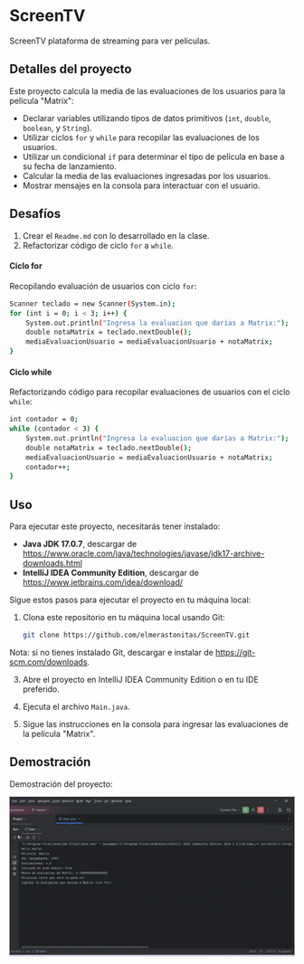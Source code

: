 # ScreenTV

ScreenTV plataforma de streaming para ver películas.

## Detalles del proyecto

Este proyecto calcula la media de las evaluaciones de los usuarios para la película "Matrix":

- Declarar variables utilizando tipos de datos primitivos (`int`, `double`, `boolean`, y `String`).
- Utilizar ciclos `for` y `while` para recopilar las evaluaciones de los usuarios.
- Utilizar un condicional `if` para determinar el tipo de película en base a su fecha de lanzamiento.
- Calcular la media de las evaluaciones ingresadas por los usuarios.
- Mostrar mensajes en la consola para interactuar con el usuario.

## Desafíos
1. Crear el `Readme.md` con lo desarrollado en la clase.
2. Refactorizar código de ciclo `for` a `while`.

#### Ciclo for
Recopilando evaluación de usuarios con ciclo `for`:

```bash
Scanner teclado = new Scanner(System.in);
for (int i = 0; i < 3; i++) {
    System.out.println("Ingresa la evaluacion que darías a Matrix:");
    double notaMatrix = teclado.nextDouble();
    mediaEvaluacionUsuario = mediaEvaluacionUsuario + notaMatrix;
}
```
#### Ciclo while
Refactorizando código para recopilar evaluaciones de usuarios con el ciclo `while`:

```bash
int contador = 0;
while (contador < 3) {
    System.out.println("Ingresa la evaluacion que darías a Matrix:");
    double notaMatrix = teclado.nextDouble();
    mediaEvaluacionUsuario = mediaEvaluacionUsuario + notaMatrix;
    contador++;
}
```

## Uso

Para ejecutar este proyecto, necesitarás tener instalado:

- **Java JDK 17.0.7**, descargar de https://www.oracle.com/java/technologies/javase/jdk17-archive-downloads.html
- **IntelliJ IDEA Community Edition**, descargar de https://www.jetbrains.com/idea/download/

Sigue estos pasos para ejecutar el proyecto en tu máquina local:

1. Clona este repositorio en tu máquina local usando Git:

   ```bash
   git clone https://github.com/elmerastonitas/ScreenTV.git
   ```
Nota: si no tienes instalado Git, descargar e instalar de https://git-scm.com/downloads.

3. Abre el proyecto en IntelliJ IDEA Community Edition o en tu IDE preferido.

4. Ejecuta el archivo `Main.java`.

5. Sigue las instrucciones en la consola para ingresar las evaluaciones de la película "Matrix".

## Demostración

Demostración del proyecto:

![Demostración del proyecto](https://github.com/elmerastonitas/ScreenTV/blob/main/src/main/resources/images/demo.gif)